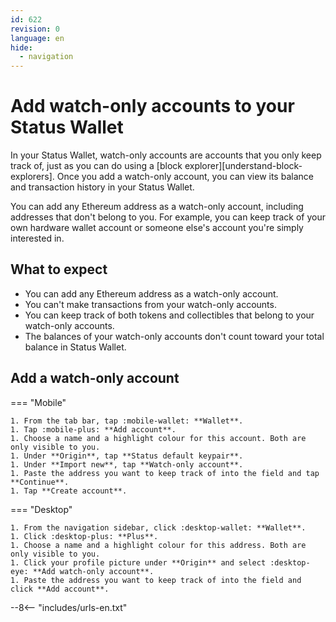 ```yaml
---
id: 622
revision: 0
language: en
hide:
  - navigation
---
```


# Add watch-only accounts to your Status Wallet

In your Status Wallet, watch-only accounts are accounts that you only keep track of, just as you can do using a [block explorer][understand-block-explorers].  Once you add a watch-only account, you can view its balance and transaction history in your Status Wallet.

You can add any Ethereum address as a watch-only account, including addresses that don't belong to you. For example, you can keep track of your own hardware wallet account or someone else's account you're simply interested in.

## What to expect

- You can add any Ethereum address as a watch-only account.
- You can't make transactions from your watch-only accounts.
- You can keep track of both tokens and collectibles that belong to your watch-only accounts.
- The balances of your watch-only accounts don't count toward your total balance in Status Wallet.

## Add a watch-only account

=== "Mobile"

    1. From the tab bar, tap :mobile-wallet: **Wallet**.
    1. Tap :mobile-plus: **Add account**.
    1. Choose a name and a highlight colour for this account. Both are only visible to you.
    1. Under **Origin**, tap **Status default keypair**.
    1. Under **Import new**, tap **Watch-only account**.
    1. Paste the address you want to keep track of into the field and tap **Continue**.
    1. Tap **Create account**.

=== "Desktop"

    1. From the navigation sidebar, click :desktop-wallet: **Wallet**.
    1. Click :desktop-plus: **Plus**.
    1. Choose a name and a highlight colour for this address. Both are only visible to you.
    1. Click your profile picture under **Origin** and select :desktop-eye: **Add watch-only account**.
    1. Paste the address you want to keep track of into the field and click **Add account**.

--8<-- "includes/urls-en.txt"
